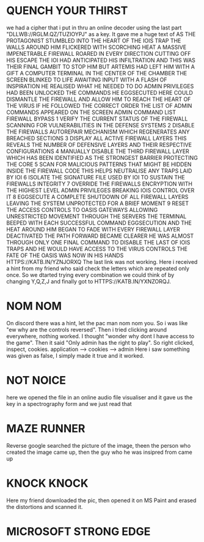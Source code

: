 # QUENCH YOUR THIRST
we had a cipher that i put in thru an online decoder using the last part "DLLWB://RGLM.QZ/TUZIOYPJ" as a key. It gave me a huge text of
AS THE PROTAGONIST STUMBLED INTO THE HEART OF THE IOIS TRAP THE WALLS AROUND HIM FLICKERED WITH SCORCHING HEAT A MASSIVE IMPENETRABLE FIREWALL ROARED IN EVERY DIRECTION CUTTING OFF HIS 
ESCAPE THE IOI HAD ANTICIPATED HIS INFILTRATION AND THIS WAS THEIR FINAL GAMBIT TO STOP HIM BUT ARTEMIS HAD LEFT HIM WITH A GIFT A COMPUTER TERMINAL IN THE CENTER OF THE CHAMBER THE SCREEN 
BLINKED TO LIFE AWAITING INPUT WITH A FLASH OF INSPIRATION HE REALISED WHAT HE NEEDED TO DO ADMIN PRIVILEGES HAD BEEN UNLOCKED THE COMMANDS HE EGGSECUTED HERE COULD DISMANTLE THE FIREWALL AND
ALLOW HIM TO REACH THE HEART OF THE VIRUS IF HE FOLLOWED THE CORRECT ORDER THE LIST OF ADMIN COMMANDS APPEARED ON THE SCREEN ADMIN COMMAND LIST FIREWALL BYPASS 1 VERIFY THE CURRENT STATUS OF 
THE FIREWALL SCANNING FOR VULNERABILITIES IN THE DEFENSE SYSTEMS 2 DISABLE THE FIREWALLS AUTOREPAIR MECHANISM WHICH REGENERATES ANY BREACHED SECTIONS 3 DISPLAY ALL ACTIVE FIREWALL LAYERS THIS
REVEALS THE NUMBER OF DEFENSIVE LAYERS AND THEIR RESPECTIVE CONFIGURATIONS 4 MANUALLY DISABLE THE THIRD FIREWALL LAYER WHICH HAS BEEN IDENTIFIED AS THE STRONGEST BARRIER PROTECTING THE CORE 5
SCAN FOR MALICIOUS PATTERNS THAT MIGHT BE HIDDEN INSIDE THE FIREWALL CODE THIS HELPS NEUTRALISE ANY TRAPS LAID BY IOI 6 ISOLATE THE SIGNATURE FILE USED BY IOI TO SUSTAIN THE FIREWALLS INTEGRITY
7 OVERRIDE THE FIREWALLS ENCRYPTION WITH THE HIGHEST LEVEL ADMIN PRIVILEGES BREAKING IOIS CONTROL OVER IT 8 EGGSECUTE A COMPLETE SHUTDOWN OF ALL FIREWALL LAYERS LEAVING THE SYSTEM UNPROTECTED
FOR A BRIEF MOMENT 9 RESET THE ACCESS CONTROLS TO OASIS GATEWAYS ALLOWING UNRESTRICTED MOVEMENT THROUGH THE SERVERS THE TERMINAL BEEPED WITH EACH SUCCESSFUL COMMAND EGGSECUTION AND THE HEAT
AROUND HIM BEGAN TO FADE WITH EVERY FIREWALL LAYER DEACTIVATED THE PATH FORWARD BECAME CLEARER HE WAS ALMOST THROUGH ONLY ONE FINAL COMMAND TO DISABLE THE LAST OF IOIS TRAPS AND HE WOULD HAVE
ACCESS TO THE VIRUS CONTROLS THE FATE OF THE OASIS WAS NOW IN HIS HANDS HTTPS://KATB.IN/YZNJORXQ 
The last link was not working. Here i received a hint from my friend who said check the letters which are repeated only once. So we dtarted trying every combination we could think of by changing
Y,Q,Z,J and finally got to HTTPS://KATB.IN/YXNZORQJ. 

# NOM NOM
On discord there was a hint, let the pac man nom nom you. So i was like "ew why are the controls reversed". Then i tried clicking around everywhere, nothing worked. I thought "wonder why dont I
have access to the game". Then it said "Only admin has the right to play". So right clicked, inspect, cookies.
application --> cookies  --> admin
Here i saw something was given as false, I simply made it true and it worked.


# NOT NOICE
here we opened the file in an online audio file visualiser and it gave us the key in a spectrography form and we just read that

# MAZE RUNNER
Reverse google searched the picture of the image, theen the person who created the image came up, then the guy who he was insipred from came up

# KNOCK KNOCK 
Here my friend downloaded the pic, then opened it on MS Paint and erased the distortions and scanned it.

# MICROSOFT STRONG EDGE
